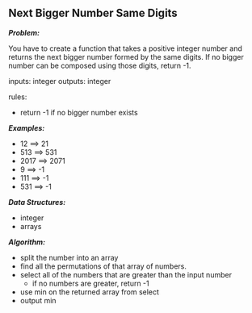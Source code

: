 **Next Bigger Number Same Digits**
---

**_Problem:_**


You have to create a function that takes a positive integer number and returns the next bigger number formed by the same digits.
If no bigger number can be composed using those digits, return -1. 

inputs: integer
outputs: integer

rules:
- return -1 if no bigger number exists

**_Examples:_**  

- 12 ==> 21
- 513 ==> 531
- 2017 ==> 2071
- 9 ==> -1
- 111 ==> -1
- 531 ==> -1

**_Data Structures:_**  

- integer
- arrays

**_Algorithm:_**  

- split the number into an array
- find all the permutations of that array of numbers.
- select all of the numbers that are greater than the input number
  - if no numbers are greater, return -1
- use min on the returned array from select
- output min
